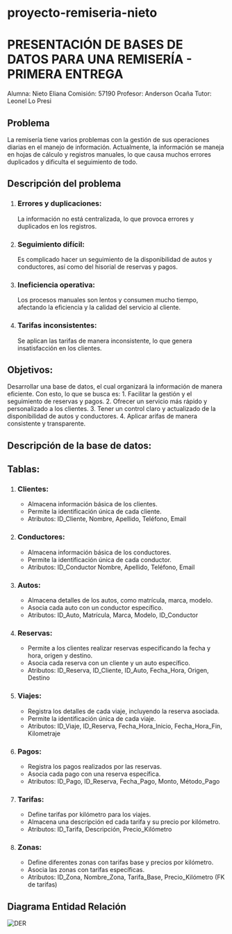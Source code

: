 # proyecto-remiseria-nieto
# PRESENTACIÓN DE BASES DE DATOS PARA UNA REMISERÍA - PRIMERA ENTREGA

Alumna: Nieto Eliana
Comisión: 57190
Profesor: Anderson Ocaña
Tutor: Leonel Lo Presi

## Problema
La remisería tiene varios problemas con la gestión de sus operaciones diarias en el manejo de información.
Actualmente, la información se maneja en hojas de cálculo y registros manuales, lo que causa muchos errores duplicados y dificulta el seguimiento de todo.

## Descripción del problema
1. ### Errores y duplicaciones:
   La información no está centralizada, lo que provoca errores y duplicados en los registros.
2. ### Seguimiento difícil:
   Es complicado hacer un seguimiento de la disponibilidad de autos y conductores, así como del hisorial de reservas y pagos.
3. ### Ineficiencia operativa:
   Los procesos manuales son lentos y consumen mucho tiempo, afectando la eficiencia y la calidad del servicio al cliente.
4. ### Tarifas inconsistentes:
   Se aplican las tarifas de manera inconsistente, lo que genera insatisfacción en los clientes.

## Objetivos:
Desarrollar una base de datos, el cual organizará la información de manera eficiente. Con esto, lo que se busca es:
    1. Facilitar la gestión y el seguimiento de reservas y pagos.
    2. Ofrecer un servicio más rápido y personalizado a los clientes.
    3. Tener un control claro y actualizado de la disponibilidad de autos y conductores.
    4. Aplicar arifas de manera consistente y transparente.

## Descripción de la base de datos:

  ## Tablas:
1. ### Clientes:
   * Almacena información básica de los clientes.
   * Permite la identificación única de cada cliente.
   * Atributos: ID_Cliente, Nombre, Apellido, Teléfono, Email
2. ### Conductores:
   * Almacena información básica de los conductores.
   * Permite la identificación única de cada conductor.
   * Atributos: ID_Conductor Nombre, Apellido, Teléfono, Email
3. ### Autos:
   * Almacena detalles de los autos, como matrícula, marca, modelo.
   * Asocia cada auto con un conductor específico.
   * Atributos: ID_Auto, Matrícula, Marca, Modelo, ID_Conductor
4. ### Reservas:
   * Permite a los clientes realizar reservas especificando la fecha y hora, origen y destino.
   * Asocia cada reserva con un cliente y un auto específico.
   * Atributos: ID_Reserva, ID_Cliente, ID_Auto, Fecha_Hora, Origen, Destino
5. ### Viajes:
   * Registra los detalles de cada viaje, incluyendo la reserva asociada.
   * Permite la identificación única de cada viaje.
   * Atributos: ID_Viaje, ID_Reserva, Fecha_Hora_Inicio, Fecha_Hora_Fin, Kilometraje
6. ### Pagos:
   * Registra los pagos realizados por las reservas.
   * Asocia cada pago con una reserva específica.
   * Atributos: ID_Pago, ID_Reserva, Fecha_Pago, Monto, Método_Pago
7. ### Tarifas:
   * Define tarifas por kilómetro para los viajes.
   * Almacena una descripción ed cada tarifa y su precio por kilómetro.
   * Atributos: ID_Tarifa, Descripción, Precio_Kilómetro
8. ### Zonas:
   * Define diferentes zonas con tarifas base y precios por kilómetro.
   * Asocia las zonas con tarifas específicas.
   * Atributos: ID_Zona, Nombre_Zona, Tarifa_Base, Precio_Kilómetro (FK de tarifas)

## Diagrama Entidad Relación
![DER](https://github.com/nietoeliana94/proyecto-remiseria-nieto/assets/174378943/cf01930e-2811-4353-9f49-e13d8c952411)
